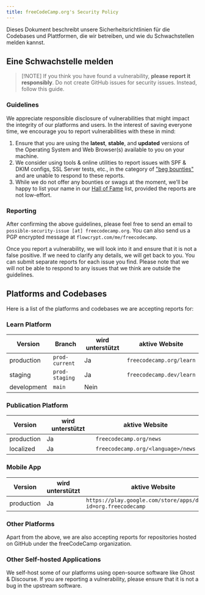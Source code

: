 ```yaml
---
title: freeCodeCamp.org's Security Policy
---
```


Dieses Dokument beschreibt unsere Sicherheitsrichtlinien für die Codebases und Plattformen, die wir betreiben, und wie du Schwachstellen melden kannst.

## Eine Schwachstelle melden

> [!NOTE] If you think you have found a vulnerability, **please report it responsibly**. Do not create GitHub issues for security issues. Instead, follow this guide.

### Guidelines

We appreciate responsible disclosure of vulnerabilities that might impact the integrity of our platforms and users. In the interest of saving everyone time, we encourage you to report vulnerabilities with these in mind:

1. Ensure that you are using the **latest**, **stable**, and **updated** versions of the Operating System and Web Browser(s) available to you on your machine.
2. We consider using tools & online utilities to report issues with SPF & DKIM configs, SSL Server tests, etc., in the category of ["beg bounties"](https://www.troyhunt.com/beg-bounties) and are unable to respond to these reports.
3. While we do not offer any bounties or swags at the moment, we'll be happy to list your name in our [Hall of Fame](security-hall-of-fame) list, provided the reports are not low-effort.

### Reporting

After confirming the above guidelines, please feel free to send an email to `possible-security-issue [at] freecodecamp.org`. You can also send us a PGP encrypted message at `flowcrypt.com/me/freecodecamp`.

Once you report a vulnerability, we will look into it and ensure that it is not a false positive. If we need to clarify any details, we will get back to you. You can submit separate reports for each issue you find. Please note that we will not be able to respond to any issues that we think are outside the guidelines.

## Platforms and Codebases

Here is a list of the platforms and codebases we are accepting reports for:

### Learn Platform

| Version     | Branch         | wird unterstützt | aktive Website           |
| ----------- | -------------- | ---------------- | ------------------------ |
| production  | `prod-current` | Ja               | `freecodecamp.org/learn` |
| staging     | `prod-staging` | Ja               | `freecodecamp.dev/learn` |
| development | `main`         | Nein             |                          |

### Publication Platform

| Version    | wird unterstützt | aktive Website                     |
| ---------- | ---------------- | ---------------------------------- |
| production | Ja               | `freecodecamp.org/news`            |
| localized  | Ja               | `freecodecamp.org/<language>/news` |

### Mobile App

| Version    | wird unterstützt | aktive Website                                                   |
| ---------- | ---------------- | ---------------------------------------------------------------- |
| production | Ja               | `https://play.google.com/store/apps/details?id=org.freecodecamp` |

### Other Platforms

Apart from the above, we are also accepting reports for repositories hosted on GitHub under the freeCodeCamp organization.

### Other Self-hosted Applications

We self-host some of our platforms using open-source software like Ghost & Discourse. If you are reporting a vulnerability, please ensure that it is not a bug in the upstream software.
